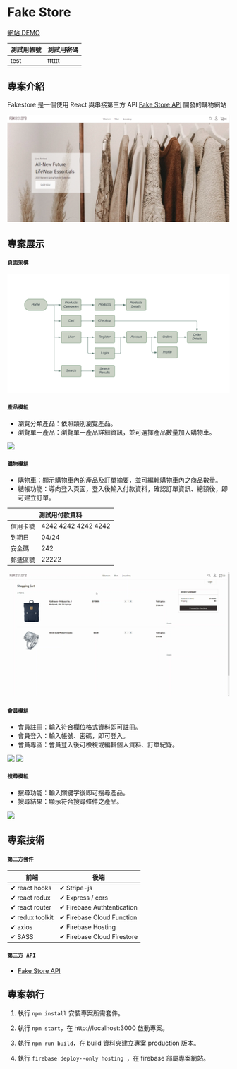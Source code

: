 # Fake Store

[網站 DEMO](https://fake-store-4dd9e.firebaseapp.com/)

| 測試用帳號 | 測試用密碼 |
| ---------- | ---------- |
| test       | tttttt     |

## 專案介紹

Fakestore 是一個使用 React 與串接第三方 API [Fake Store API](https://fakestoreapi.com/) 開發的購物網站

![Home Page](https://github.com/ZYL137/fake-store/blob/main/.github/img/Home.png)

## 專案展示

#### `頁面架構`

![](https://github.com/ZYL137/fake-store/blob/main/.github/img/sitemap.png)

#### `產品模組`

- 瀏覽分類產品：依照類別瀏覽產品。
- 瀏覽單一產品：瀏覽單一產品詳細資訊，並可選擇產品數量加入購物車。

![](https://github.com/ZYL137/fake-store/blob/main/.github/img/product.gif)

#### `購物模組`

- 購物車：顯示購物車內的產品及訂單摘要，並可編輯購物車內之商品數量。
- 結帳功能：導向登入頁面，登入後輸入付款資料，確認訂單資訊、總額後，即可建立訂單。

<table>
    <thead>
        <tr>
            <th colspan="2">測試用付款資料</th>
        </tr>
    </thead>
    <tbody>
        <tr>
            <td>信用卡號</td>
            <td>4242 4242 4242 4242</td>
        </tr> <tr>
            <td>到期日</td>
            <td>04/24</td>
        </tr> <tr>
            <td>安全碼</td>
            <td>242</td>
        </tr>
        </tr> <tr>
            <td>郵遞區號</td>
            <td>22222</td>
        </tr>
    </tbody>
</table>

![](https://github.com/ZYL137/fake-store/blob/main/.github/img/cart.gif)

#### `會員模組`

- 會員註冊：輸入符合欄位格式資料即可註冊。
- 會員登入：輸入帳號、密碼，即可登入。
- 會員專區：會員登入後可檢視或編輯個人資料、訂單紀錄。

![](https://github.com/ZYL137/fake-store/blob/main/.github/img/register.gif)
![](https://github.com/ZYL137/fake-store/blob/main/.github/img/account-1.gif)

#### `搜尋模組`

- 搜尋功能：輸入關鍵字後即可搜尋產品。
- 搜尋結果：顯示符合搜尋條件之產品。

![](https://github.com/ZYL137/fake-store/blob/main/.github/img/search.gif)

## 專案技術

#### `第三方套件`

| 前端            | 後端                       |
| --------------- | -------------------------- |
| ✔ react hooks   | ✔ Stripe-js                |
| ✔ react redux   | ✔ Express / cors           |
| ✔ react router  | ✔ Firebase Authtentication |
| ✔ redux toolkit | ✔ Firebase Cloud Function  |
| ✔ axios         | ✔ Firebase Hosting         |
| ✔ SASS          | ✔ Firebase Cloud Firestore |

#### `第三方 API`

- [Fake Store API](https://fakestoreapi.com/)

## 專案執行

1. 執行 `npm install` 安裝專案所需套件。

2. 執行 `npm start`，在 http://localhost:3000 啟動專案。

3. 執行 `npm run build`，在 build 資料夾建立專案 production 版本。

4. 執行 `firebase deploy--only hosting `，在 firebase 部屬專案網站。
